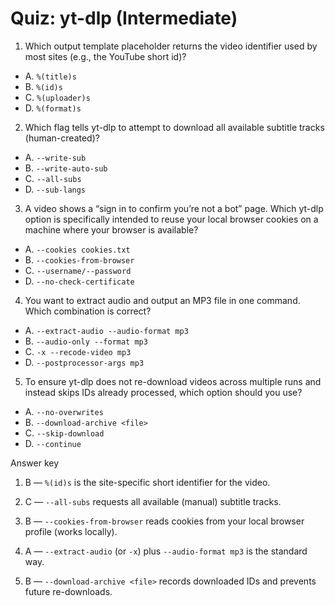 # Quiz: yt-dlp (Intermediate)

1) Which output template placeholder returns the video identifier used by most sites (e.g., the YouTube short id)?

- A. `%(title)s`
- B. `%(id)s`
- C. `%(uploader)s`
- D. `%(format)s`

2) Which flag tells yt-dlp to attempt to download all available subtitle tracks (human-created)?

- A. `--write-sub`
- B. `--write-auto-sub`
- C. `--all-subs`
- D. `--sub-langs`

3) A video shows a “sign in to confirm you’re not a bot” page. Which yt-dlp option is specifically intended to reuse your local browser cookies on a machine where your browser is available?

- A. `--cookies cookies.txt`
- B. `--cookies-from-browser`
- C. `--username/--password`
- D. `--no-check-certificate`

4) You want to extract audio and output an MP3 file in one command. Which combination is correct?

- A. `--extract-audio --audio-format mp3`
- B. `--audio-only --format mp3`
- C. `-x --recode-video mp3`
- D. `--postprocessor-args mp3`

5) To ensure yt-dlp does not re-download videos across multiple runs and instead skips IDs already processed, which option should you use?

- A. `--no-overwrites`
- B. `--download-archive <file>`
- C. `--skip-download`
- D. `--continue`


Answer key

1) B — `%(id)s` is the site-specific short identifier for the video.

2) C — `--all-subs` requests all available (manual) subtitle tracks.

3) B — `--cookies-from-browser` reads cookies from your local browser profile (works locally).

4) A — `--extract-audio` (or `-x`) plus `--audio-format mp3` is the standard way.

5) B — `--download-archive <file>` records downloaded IDs and prevents future re-downloads.
